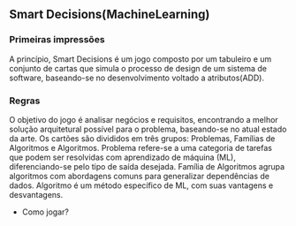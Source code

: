 ## Smart Decisions(MachineLearning)
### Primeiras impressões
A princípio, Smart Decisions é um jogo composto por um tabuleiro e um conjunto de cartas que simula o processo de design de um sistema de software, baseando-se no desenvolvimento voltado a atributos(ADD).

### Regras
O objetivo do jogo é analisar negócios e requisitos, encontrando a melhor solução arquitetural possível para o problema, baseando-se no atual estado da arte.
Os cartões são divididos em três grupos: Problemas, Famílias de Algoritmos e Algoritmos. Problema refere-se a uma categoria de tarefas que podem ser resolvidas com aprendizado de máquina (ML), diferenciando-se pelo tipo de saída desejada.
Família de Algoritmos agrupa algoritmos com abordagens comuns para generalizar dependências de dados. Algoritmo é um método específico de ML, com suas vantagens e desvantagens.

* Como jogar?
